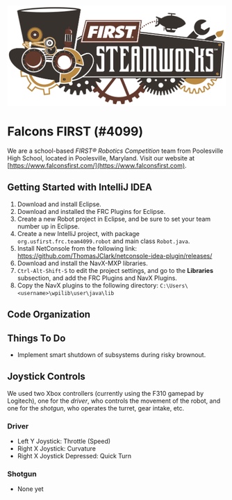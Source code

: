 ![Steamworks 2017](assets/steamworks_logo.png)

# Falcons FIRST (#4099)
We are a school-based _FIRST&reg; Robotics Competition_ team from Poolesville High School, located in Poolesville, Maryland. Visit our website at [https://www.falconsfirst.com/](https://www.falconsfirst.com).

## Getting Started with IntelliJ IDEA
1. Download and install Eclipse.
2. Download and installed the FRC Plugins for Eclipse.
3. Create a new Robot project in Eclipse, and be sure to set your team number up in Eclipse.
4. Create a new IntelliJ project, with package `org.usfirst.frc.team4099.robot` and main class `Robot.java`.
5. Install NetConsole from the following link: https://github.com/ThomasJClark/netconsole-idea-plugin/releases/
6. Download and install the NavX-MXP libraries.
7. `Ctrl-Alt-Shift-S` to edit the project settings, and go to the **Libraries** subsection, and add the FRC Plugins and NavX Plugins.
8. Copy the NavX plugins to the following directory: `C:\Users\<username>\wpilib\user\java\lib`

## Code Organization


## Things To Do
* Implement smart shutdown of subsystems during risky brownout.

## Joystick Controls
We used two Xbox controllers (currently using the F310 gamepad by Logitech), one for the *driver*, who controls the movement of the robot, and one for the *shotgun*, who operates the turret, gear intake, etc.

### Driver
* Left Y Joystick: Throttle (Speed)
* Right X Joystick: Curvature
* Right X Joystick Depressed: Quick Turn

### Shotgun
* None yet


